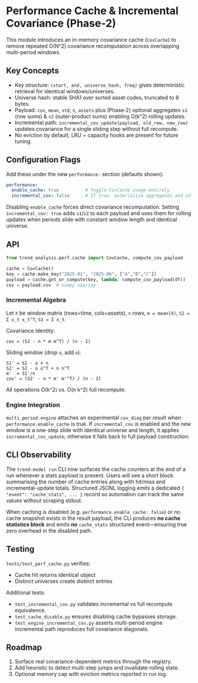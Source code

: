 # Performance Cache & Incremental Covariance (Phase-2)

This module introduces an in-memory covariance cache (`CovCache`) to remove
repeated O(N^2) covariance recomputation across overlapping multi-period
windows.

## Key Concepts

- Key structure: `(start, end, universe_hash, freq)` gives deterministic retrieval for identical windows/universes.
- Universe hash: stable SHA1 over sorted asset codes, truncated to 8 bytes.
- Payload: `cov`, `mean`, `std`, `n`, `assets` plus (Phase‑2) optional aggregates `s1` (row sums) & `s2` (outer-product sums) enabling O(k^2) rolling updates.
- Incremental path: `incremental_cov_update(payload, old_row, new_row)` updates covariance for a single sliding step without full recompute.
- No eviction by default; LRU + capacity hooks are present for future tuning.

## Configuration Flags

Add these under the new `performance:` section (defaults shown):

```yaml
performance:
  enable_cache: true          # Toggle CovCache usage entirely
  incremental_cov: false      # If true, materialise aggregates and attempt rolling updates
```

Disabling `enable_cache` forces direct covariance recomputation. Setting `incremental_cov: true` adds `s1`/`s2` to each payload and uses them for rolling updates when periods slide with constant window length and identical universe.

## API

```python
from trend_analysis.perf.cache import CovCache, compute_cov_payload

cache = CovCache()
key = cache.make_key("2025-01", "2025-06", ["A","B","C"]) 
payload = cache.get_or_compute(key, lambda: compute_cov_payload(df))
cov = payload.cov  # numpy ndarray
```

### Incremental Algebra

Let `X` be window matrix (rows=time, cols=assets), `n` rows, `m = mean(X)`, `S2 = Σ x_t x_t^T`, `S1 = Σ x_t`.

Covariance identity:
```
cov = (S2 - n * m m^T) / (n - 1)
```
Sliding window (drop `o`, add `n`):
```
S1' = S1 - o + n
S2' = S2 - o o^T + n n^T
m'  = S1'/n
cov' = (S2' - n * m' m'^T) / (n - 1)
```
All operations O(k^2) vs. O(n k^2) full recompute.

### Engine Integration

`multi_period.engine` attaches an experimental `cov_diag` per result when `performance.enable_cache` is true. If `incremental_cov` is enabled and the new window is a one-step slide with identical universe and length, it applies `incremental_cov_update`; otherwise it falls back to full payload construction.

## CLI Observability

The `trend-model run` CLI now surfaces the cache counters at the end of a run whenever a stats payload is present.  Users will see a short block summarising the number of cache entries along with hit/miss and incremental-update totals.  Structured JSONL logging emits a dedicated `{ "event": "cache_stats", ... }` record so automation can track the same values without scraping stdout.

When caching is disabled (e.g. `performance.enable_cache: false`) or no cache snapshot exists in the result payload, the CLI produces **no cache statistics block** and emits **no** `cache_stats` structured event—ensuring true zero overhead in the disabled path.

## Testing

`tests/test_perf_cache.py` verifies:
- Cache hit returns identical object
- Distinct universes create distinct entries

Additional tests:
- `test_incremental_cov.py` validates incremental vs full recompute equivalence.
- `test_cache_disable.py` ensures disabling cache bypasses storage.
- `test_engine_incremental_cov.py` asserts multi-period engine incremental path reproduces full covariance diagonals.

## Roadmap

1. Surface real covariance-dependent metrics through the registry.
2. Add heuristic to detect multi-step jumps and invalidate rolling state.
3. Optional memory cap with eviction metrics reported in run log.
